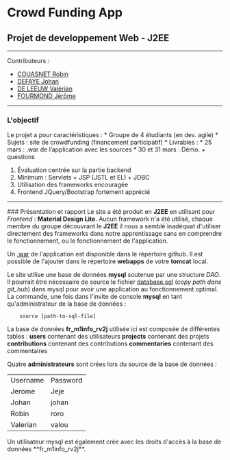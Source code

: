 # Crowd Funding App

## Projet de developpement Web - J2EE

- - -

Contributeurs :
* [COUASNET Robin](http://github.com/rcouasnet)
* [DEFAYE Johan](https://github.com/jdefaye)
* [DE LEEUW Valérian](http://github.com/vdeleeuw)
* [FOURMOND Jérôme](https://github.com/jfourmond)

- - -

### L'objectif

Le projet a pour caractéristiques :
	* Groupe de 4 étudiants (en dev. agile)
	* Sujets : site de crowdfunding (financement participatif)
	* Livrables :
		* 25 mars : .war de l’application avec les sources
		* 30 et 31 mars : Démo. + questions

1. Évaluation centrée sur la partie backend
2. Minimum : Servlets + JSP (JSTL et EL) + JDBC
3. Utilisation des frameworks encouragée
4. Frontend JQuery/Bootstrap fortement apprécié

---

### Présentation et rapport
Le site a été produit en **J2EE** en utilisant pour _Frontend_ : **Material Design Lite**. Aucun framework n'a été utilisé, chaque membre du groupe découvrant le **J2EE** il nous a semblé inadéquat d'utiliser directement des frameworks dans notre apprentissage sans en comprendre le fonctionnement, ou le fonctionnement de l'application.

Un [.war](https://github.com/jfourmond/Crowd-Funding-App/blob/master/rv2j-j2ee.war) de l'application est disponible dans le répertoire github.
Il est possible de l'ajouter dans le répertoire **webapps** de votre **tomcat** local.

Le site utilise une base de données **mysql** soutenue par une structure _DAO_.
Il pourrait être nécessaire de source le fichier [database.sql](https://github.com/jfourmond/Crowd-Funding-App/blob/master/Crowd%20Funding%20App/WebContent/WEB-INF/DB/database.sql) (*copy path dans git_hub*) dans mysql pour avoir une application au fonctionnement optimal.
	La commande, une fois dans l'invite de console **mysql** en tant qu'administrateur de la base de données :
		
		source [path-to-sql-file]
		
La base de données **fr_m1info_rv2j** utilisée ici est composée de différentes tables :
	**users**			contenant des utilisateurs
	**projects**		contenant des projets
	**contributions**	contenant des contributions
	**commentaries**	contenant des commentaires

Quatre **administrateurs** sont crées lors du source de la base de données :
<table>
	<tr>
		<td> Username </td>
		<td> Password </td>
	</tr>
	<tr>
		<td> Jerome </td>
		<td> Jeje </td>
	</tr>
	<tr>
		<td> Johan </td>
		<td> johan </td>
	</tr>
	<tr>
		<td> Robin </td>
		<td> roro </td>
	</tr>
	<tr>
		<td> Valerian </td>
		<td> valou </td>
	</tr>
</table>
Un utilisateur mysql est également crée avec les droits d'accès à la base de données **fr_m1info_rv2j**.
